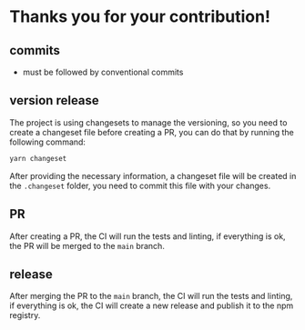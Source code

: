 # Thanks you for your contribution!

## commits

- must be followed by conventional commits

## version release

The project is using changesets to manage the versioning, so you need to create a changeset file before creating a PR, you can do that by running the following command:

```bash
yarn changeset
```

After providing the necessary information, a changeset file will be created in the `.changeset` folder, you need to commit this file with your changes.

## PR

After creating a PR, the CI will run the tests and linting, if everything is ok, the PR will be merged to the `main` branch.

## release

After merging the PR to the `main` branch, the CI will run the tests and linting, if everything is ok, the CI will create a new release and publish it to the npm registry.
